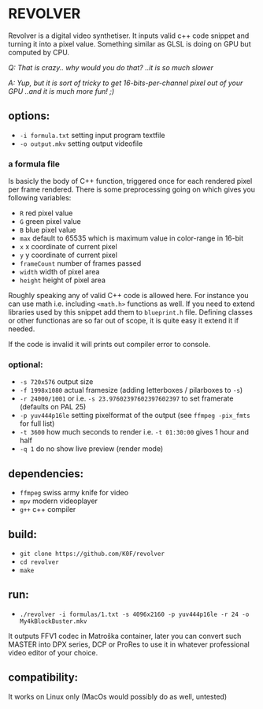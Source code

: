 # REVOLVER

  Revolver is a digital video synthetiser. It inputs valid c++ code snippet and turning it into a pixel value. Something similar as GLSL is doing on GPU but computed by CPU. 

  _Q: That is crazy.. why would you do that? ..it is so much slower_
  
  _A: Yup, but it is sort of tricky to get 16-bits-per-channel pixel out of your GPU ..and it is much more fun! ;)_

## options:

  - ```-i formula.txt``` setting input program textfile
  - ```-o output.mkv``` setting output videofile

### a formula file
  
  Is basicly the body of C++ function, triggered once for each rendered pixel per frame rendered. There is some preprocessing going on which gives you following variables:

  - ```R``` red pixel value
  - ```G``` green pixel value
  - ```B``` blue pixel value
  - ```max``` default to 65535 which is maximum value in color-range in 16-bit
  - ```x``` x coordinate of current pixel
  - ```y``` y coordinate of current pixel
  - ```frameCount``` number of frames passed
  - ```width``` width of pixel area
  - ```height``` height of pixel area

  Roughly speaking any of valid C++ code is allowed here. For instance you can use math i.e. including ```<math.h>``` functions as well. If you need to extend libraries used by this snippet add them to ```blueprint.h``` file. Defining classes or other functionas are so far out of scope, it is quite easy it extend it if needed.

  If the code is invalid it will prints out compiler error to console.

### optional:

  - ```-s 720x576``` output size
  - ```-f 1998x1080``` actual framesize (adding letterboxes / pilarboxes to ```-s```)
  - ```-r 24000/1001``` or i.e. ```-s 23.97602397602397602397``` to set framerate (defaults on PAL 25)
  - ```-p yuv444p16le``` setting pixelformat of the output (see ```ffmpeg -pix_fmts``` for full list)
  - ```-t 3600``` how much seconds to render i.e. ```-t 01:30:00``` gives 1 hour and half
  - ```-q 1``` do no show live preview (render mode)

## dependencies:

  - ```ffmpeg``` swiss army knife for video
  - ```mpv``` modern videoplayer
  - ```g++``` c++ compiler

## build:

  - ```git clone https://github.com/K0F/revolver```
  - ```cd revolver```
  - ```make```

## run:

  - ```./revolver -i formulas/1.txt -s 4096x2160 -p yuv444p16le -r 24 -o My4kBlockBuster.mkv```
 
  It outputs FFV1 codec in Matroška container, later you can convert such MASTER into DPX series, DCP or ProRes to use it in whatever professional video editor of your choice.

## compatibility:

  It works on Linux only (MacOs would possibly do as well, untested)
